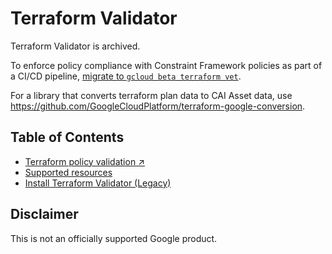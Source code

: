 # Terraform Validator

Terraform Validator is archived.

To enforce policy compliance with Constraint Framework policies as part of a CI/CD pipeline, [migrate to `gcloud beta terraform vet`](https://cloud.google.com/docs/terraform/policy-validation/migrate-from-terraform-validator).

For a library that converts terraform plan data to CAI Asset data, use https://github.com/GoogleCloudPlatform/terraform-google-conversion.

## Table of Contents

- [Terraform policy validation ↗](https://cloud.google.com/docs/terraform/policy-validation)
- [Supported resources](./docs/supported_resources.md)
- [Install Terraform Validator (Legacy)](./docs/install.md)

## Disclaimer

This is not an officially supported Google product.
